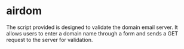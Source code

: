 # airdom
The script provided is designed to validate the domain email server. It allows users to enter a domain name through a form and sends a GET request to the server for validation.
